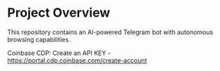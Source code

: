 # Project Overview

This repository contains an AI-powered Telegram bot with autonomous browsing capabilities.

Coinbase CDP: Create an API KEY - https://portal.cdp.coinbase.com/create-account
